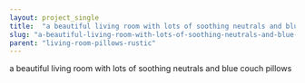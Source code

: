 ```yaml
---
layout: project_single
title:  "a beautiful living room with lots of soothing neutrals and blue couch pillows"
slug: "a-beautiful-living-room-with-lots-of-soothing-neutrals-and-blue-couch-pillows"
parent: "living-room-pillows-rustic"
---
```

a beautiful living room with lots of soothing neutrals and blue couch pillows